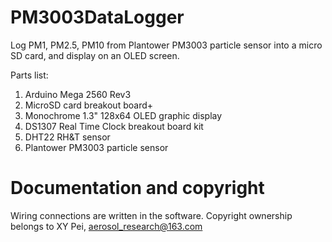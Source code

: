 # PM3003DataLogger

Log PM1, PM2.5, PM10 from Plantower PM3003 particle sensor into a micro SD card, and display on an OLED screen.

Parts list:
1. Arduino Mega 2560 Rev3
2. MicroSD card breakout board+
3. Monochrome 1.3" 128x64 OLED graphic display
4. DS1307 Real Time Clock breakout board kit
5. DHT22 RH&T sensor
6. Plantower PM3003 particle sensor

# Documentation and copyright
Wiring connections are written in the software. Copyright ownership belongs to XY Pei, aerosol_research@163.com
